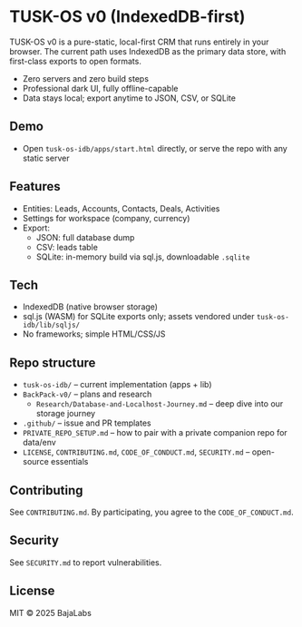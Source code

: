 # TUSK-OS v0 (IndexedDB-first)

TUSK-OS v0 is a pure-static, local-first CRM that runs entirely in your browser. The current path uses IndexedDB as the primary data store, with first-class exports to open formats.

- Zero servers and zero build steps
- Professional dark UI, fully offline-capable
- Data stays local; export anytime to JSON, CSV, or SQLite

## Demo

- Open `tusk-os-idb/apps/start.html` directly, or serve the repo with any static server

## Features

- Entities: Leads, Accounts, Contacts, Deals, Activities
- Settings for workspace (company, currency)
- Export:
  - JSON: full database dump
  - CSV: leads table
  - SQLite: in-memory build via sql.js, downloadable `.sqlite`

## Tech

- IndexedDB (native browser storage)
- sql.js (WASM) for SQLite exports only; assets vendored under `tusk-os-idb/lib/sqljs/`
- No frameworks; simple HTML/CSS/JS

## Repo structure

- `tusk-os-idb/` – current implementation (apps + lib)
- `BackPack-v0/` – plans and research
  - `Research/Database-and-Localhost-Journey.md` – deep dive into our storage journey
- `.github/` – issue and PR templates
- `PRIVATE_REPO_SETUP.md` – how to pair with a private companion repo for data/env
- `LICENSE`, `CONTRIBUTING.md`, `CODE_OF_CONDUCT.md`, `SECURITY.md` – open-source essentials

## Contributing

See `CONTRIBUTING.md`. By participating, you agree to the `CODE_OF_CONDUCT.md`.

## Security

See `SECURITY.md` to report vulnerabilities.

## License

MIT © 2025 BajaLabs
